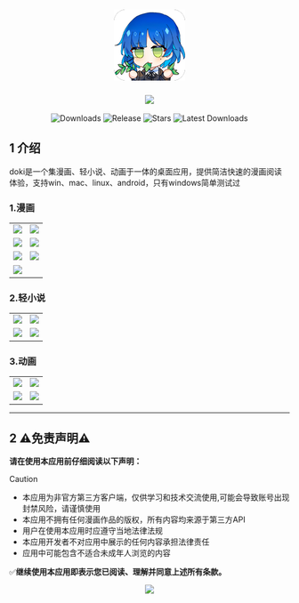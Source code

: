 <h1 align="center">
<img src=".\img\logo.png"/>
</h1>
<p align="center">
  <img src="https://skillicons.dev/icons?i=tauri,vue,js,rust,pinia,scss,vite,pnpm"/>
</p>



<p align="center">
  <img src="https://img.shields.io/github/downloads/caolib/doki-manga/total?labelColor=grey&color=blue" alt="Downloads"/>
  <img src="https://img.shields.io/github/v/release/caolib/doki-manga?labelColor=grey&color=red" alt="Release"/>
  <img src="https://img.shields.io/github/stars/caolib/doki-manga" alt="Stars"/>
  <img src="https://img.shields.io/github/downloads/caolib/doki-manga/latest/total" alt="Latest Downloads"/>
</p>


## 1 介绍

doki是一个集漫画、轻小说、动画于一体的桌面应用，提供简洁快速的漫画阅读体验，支持win、mac、linux、android，只有windows简单测试过

### 1.漫画

<table>
  <tr>
    <td><img src="https://s2.loli.net/2025/06/21/eGMfoDwXhdm9q2z.png"/></td>
    <td><img src="https://s2.loli.net/2025/06/21/U5CsVo9R42beQGA.png"/></td>
  </tr>
  <tr>
    <td><img src="https://s2.loli.net/2025/06/21/UryZHueIz8N4ng6.png"/></td>
    <td><img src="https://s2.loli.net/2025/06/21/8q4HKDjrsNMl9IF.png"/></td>
  </tr>  
  <tr>
    <td><img src="https://s2.loli.net/2025/06/21/Nwoe2DCagTHf3xn.png"/></td>
    <td><img src="https://s2.loli.net/2025/06/21/Kirp1LucGdH8YOy.png"/></td>
  </tr>
  <tr>
    <td colspan="2"><img src="https://s2.loli.net/2025/06/21/Yf5pVHRLk9314Fl.png"/></td>
  </tr>
</table> 


### 2.轻小说

<table>
  <tr>
    <td><img src="https://s2.loli.net/2025/06/21/vnoST4pdD2ikeUO.png"/></td>
    <td><img src="https://s2.loli.net/2025/06/21/a6OSsdzE527LfwV.png"/></td>
  </tr>
  <tr>
    <td><img src="https://s2.loli.net/2025/06/21/9f1Umi6G4FvD7Nb.png"/></td>
    <td><img src="https://s2.loli.net/2025/06/21/BM5fa6oduv7Zxl2.png"/></td>
  </tr>
</table>

### 3.动画

<table>
  <tr>
    <td><img src="https://s2.loli.net/2025/06/21/ljeIh1dqZBwSTVg.png"/></td>
    <td><img src="https://s2.loli.net/2025/06/21/75TRXdABi4Nx1Lu.png"/></td>
  </tr>
  <tr>
    <td><img src="https://s2.loli.net/2025/06/21/dyGD1EuZtpTRjev.png"/></td>
    <td><img src="https://s2.loli.net/2025/06/21/fC21eLMa58dkpyb.png"/></td>
  </tr>
</table>

---

## 2 ⚠️免责声明⚠️

**请在使用本应用前仔细阅读以下声明：**

> [!caution]
>
> - 本应用为非官方第三方客户端，仅供学习和技术交流使用,可能会导致账号出现封禁风险，请谨慎使用
> - 本应用不拥有任何漫画作品的版权，所有内容均来源于第三方API
> - 用户在使用本应用时应遵守当地法律法规
> - 本应用开发者不对应用中展示的任何内容承担法律责任
> - 应用中可能包含不适合未成年人浏览的内容

✅**继续使用本应用即表示您已阅读、理解并同意上述所有条款。**

<p align="center">
  <img src="https://counter.seku.su/cmoe?name=doki-manga&theme=r34"/>
</p>
